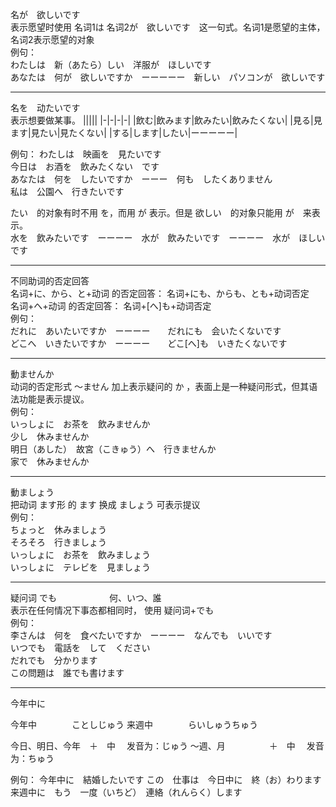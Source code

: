名が　欲しいです  
表示愿望时使用 名词1は 名词2が　欲しいです　这一句式。名词1是愿望的主体，名词2表示愿望的对象  
例句：  
わたしは　新（あたら）しい　洋服が　ほしいです  
あなたは　何が　欲しいですか　ーーーーー　新しい　パソコンが　欲しいです  

-------

名を　动たいです  
表示想要做某事。 
||||| 
|-|-|-|-|
|飲む|飲みます|飲みたい|飲みたくない|
|見る|見ます|見たい|見たくない|
|する|します|したい|ーーーーー|

例句：
わたしは　映画を　見たいです  
今日は　お酒を　飲みたくない　です  
あなたは　何を　したいですか　ーーー　何も　したくありません  
私は　公園へ　行きたいです  

たい　的对象有时不用 を，而用 が 表示。但是 欲しい　的对象只能用 が　来表示。  
水を　飲みたいです　ーーーー　水が　飲みたいです　ーーーー　水が　ほしいです

------
不同助词的否定回答  
名词+に、から、と+动词    的否定回答： 名词+にも、からも、とも+动词否定  
名词+へ+动词             的否定回答： 名词+[へ]も+动词否定  
例句：  
だれに　あいたいですか　ーーーー　　だれにも　会いたくないです  
どこへ　いきたいですか　ーーーー　　どこ[へ]も　いきたくないです  

------
動ませんか  
动词的否定形式 ～ません 加上表示疑问的 か ，表面上是一种疑问形式，但其语法功能是表示提议。  
例句：  
いっしょに　お茶を　飲みませんか  
少し　休みませんか  
明日（あした）　故宮（こきゅう）へ　行きませんか  
家で　休みませんか  

------
動ましょう  
把动词 ます形 的 ます 换成 ましょう 可表示提议  
例句：  
ちょっと　休みましょう  
そろそろ　行きましょう  
いっしょに　お茶を　飲みましょう  
いっしょに　テレビを　見ましょう  

-----
疑问词 でも　　　　　　何、いつ、誰  
表示在任何情况下事态都相同时， 使用 疑问词+でも  
例句：  
李さんは　何を　食べたいですか　ーーーー　なんでも　いいです  
いつでも　電話を　して　ください  
だれでも　分かります  
この問題は　誰でも書けます  

------

今年中に

今年中　　　　ことしじゅう
来週中　　　　らいしゅうちゅう

今日、明日、今年　＋　中 　发音为：じゅう
～週、月　　　　　＋　中　 发音为：ちゅう

例句：
今年中に　結婚したいです
この　仕事は　今日中に　終（お）わります
来週中に　もう　一度（いちど）　連絡（れんらく）します

